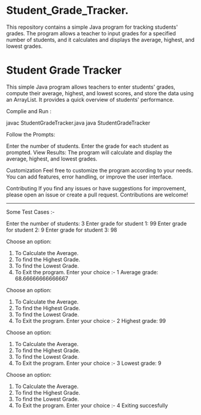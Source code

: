 # Student_Grade_Tracker.
This repository contains a simple Java program for tracking students' grades. The program allows a teacher to input grades for a specified number of students, and it calculates and displays the average, highest, and lowest grades.

# Student Grade Tracker

This simple Java program allows teachers to enter students' grades, compute their average, highest, and lowest scores, and store the data using an ArrayList. It provides a quick overview of students' performance.


Complie and Run :

  javac StudentGradeTracker.java
  java StudentGradeTracker

  
Follow the Prompts:

Enter the number of students.
Enter the grade for each student as prompted.
View Results:
The program will calculate and display the average, highest, and lowest grades.

Customization
Feel free to customize the program according to your needs. You can add features, error handling, or improve the user interface.

Contributing
If you find any issues or have suggestions for improvement, please open an issue or create a pull request. Contributions are welcome!

-------------------------------------------------------------------------------------------------------------------------------------
Some Test Cases :- 

Enter the number of students: 3
Enter grade for student 1: 99
Enter grade for student 2: 9
Enter grade for student 3: 98

Choose an option:
1. To Calculate the Average.
2. To find the Highest Grade.
3. To find the Lowest Grade.
4. To Exit the program.
Enter your choice :- 1
Average grade: 68.66666666666667

Choose an option:
1. To Calculate the Average.
2. To find the Highest Grade.
3. To find the Lowest Grade.
4. To Exit the program.
Enter your choice :- 2
Highest grade: 99

Choose an option:
1. To Calculate the Average.
2. To find the Highest Grade.
3. To find the Lowest Grade.
4. To Exit the program.
Enter your choice :- 3
Lowest grade: 9

Choose an option:
1. To Calculate the Average.
2. To find the Highest Grade.
3. To find the Lowest Grade.
4. To Exit the program.
Enter your choice :- 4
Exiting succesfully
